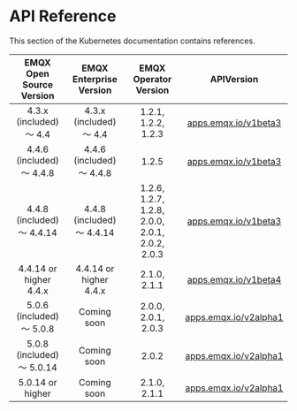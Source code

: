 # API Reference

This section of the Kubernetes documentation contains references.

|      EMQX Open Source Version      |      EMQX Enterprise Version      |     EMQX Operator Version                            |     APIVersion    |
|:----------------------:|:----------------------------------------------------:|:-----------------:|:-----------------:|
| 4.3.x (included) ～ 4.4 | 4.3.x (included) ～ 4.4 | 1.2.1, 1.2.2, 1.2.3                                 |  [apps.emqx.io/v1beta3](./v1beta3-reference.md)          |
| 4.4.6 (included) ～ 4.4.8 | 4.4.6 (included) ～ 4.4.8 | 1.2.5                                                 | [apps.emqx.io/v1beta3](./v1beta3-reference.md)          |
| 4.4.8 (included) ～ 4.4.14 | 4.4.8 (included) ～ 4.4.14 | 1.2.6, 1.2.7, 1.2.8, 2.0.0, 2.0.1, 2.0.2, 2.0.3   |  [apps.emqx.io/v1beta3](./v1beta3-reference.md)          |
| 4.4.14 or higher 4.4.x | 4.4.14 or higher 4.4.x | 2.1.0, 2.1.1                                                 |  [apps.emqx.io/v1beta4](./v1beta4-reference.md)          |
| 5.0.6 (included) ～ 5.0.8 | Coming soon | 2.0.0, 2.0.1, 2.0.3                                |  [apps.emqx.io/v2alpha1](./v2alpha1-reference.md)         |
| 5.0.8 (included) ～  5.0.14 | Coming soon | 2.0.2                                            |  [apps.emqx.io/v2alpha1](./v2alpha1-reference.md)         |
| 5.0.14 or higher | Coming soon | 2.1.0, 2.1.1                                                | [apps.emqx.io/v2alpha1](./v2alpha1-reference.md)         |
